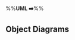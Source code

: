 <link rel="stylesheet" href="{{baseUrl}}/css/textbook.css">

<div class="website-content">

%%**UML :arrow_right:**%%

## Object Diagrams

<div id="main">

<include src="introduction/embed.md" />
<include src="objects/embed.md" />
<include src="objectStructures/embed.md" />

</div>

</div>
